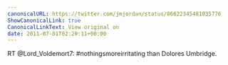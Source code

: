 ```yaml
---
canonicalURL: https://twitter.com/jmjordan/status/86622345481035776
ShowCanonicalLink: true
CanonicalLinkText: View original on
date: 2011-07-01T02:29:11+00:00
---
```

RT @Lord_Voldemort7: #nothingsmoreirritating than Dolores Umbridge.